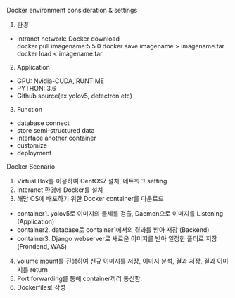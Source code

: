 Docker environment consideration & settings

1. 환경
  - Intranet network: Docker download		
   docker pull imagename:5.5.0
   docker save imagename > imagename.tar
   docker load < imagename.tar
   
2. Application
  - GPU: Nvidia-CUDA, RUNTIME
  - PYTHON: 3.6
  - Github source(ex yolov5, detectron etc)

3. Function
  - database connect
  - store semi-structured data
  - interface another container
  - customize
  - deployment

Docker Scenario
1. Virtual Box를 이용하여 CentOS7 설치, 네트워크 setting
2. Interanet 환경에 Docker를 설치
3. 해당 OS에 배포하기 위한 Docker container를 다운로드
  - container1. yolov5로 이미지의 물체를 검출, Daemon으로 이미지를 Listening (Application)
  - container2. database로 container1에서의 결과를 받아 저장 (Backend)
  - container3. Django webserver로 새로운 이미지를 받아 일정한 폴더로 저장 (Frondend, WAS)
4. volume mount를 진행하여 신규 이미지를 저장, 이미지 분석, 결과 저장, 결과 이미지를 return
5. Port forwarding를 통해 container끼리 통신함. 
6. Dockerfile로 작성
